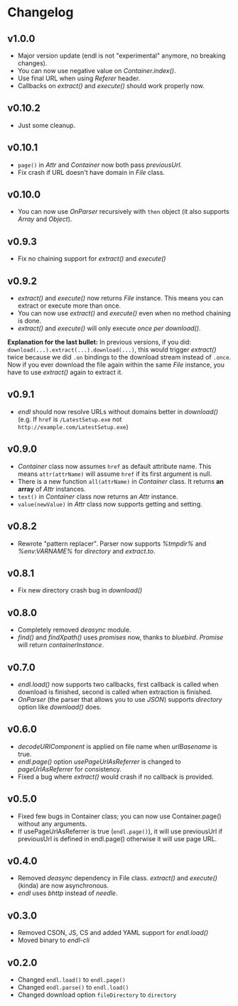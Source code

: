 # Changelog

## v1.0.0

* Major version update (endl is not "experimental" anymore, no breaking changes).
* You can now use negative value on *Container.index()*.
* Use final URL when using *Referer* header.
* Callbacks on *extract()* and *execute()* should work properly now.

## v0.10.2

* Just some cleanup.

## v0.10.1

* `page()` in *Attr* and *Container* now both pass *previousUrl*.
* Fix crash if URL doesn't have domain in *File* class.

## v0.10.0

* You can now use *OnParser* recursively with `then` object (it also supports *Array* and *Object*).

## v0.9.3

* Fix no chaining support for *extract()* and *execute()*

## v0.9.2

* *extract()* and *execute()* now returns *File* instance. This means you can extract or execute more than once.
* You can now use *extract()* and *execute()* even when no method chaining is done.
* *extract()* and *execute()* will only execute *once per download()*.

**Explanation for the last bullet:** In previous versions, if you did: `download(...).extract(...).download(...)`, this would trigger *extract()* twice because we did `.on` bindings to the download stream instead of `.once`. Now if you ever download the file again within the same *File* instance, you have to use *extract()* again to extract it.

## v0.9.1

* *endl* should now resolve URLs without domains better in *download()* (e.g. If `href` is `/LatestSetup.exe` not `http://example.com/LatestSetup.exe`)

## v0.9.0

* *Container* class now assumes `href` as default attribute name. This means `attr(attrName)` will assume `href` if its first argument is null.
* There is a new function `all(attrName)` in *Container* class. It returns **an array** of *Attr* instances.
* `text()` in *Container* class now returns an *Attr* instance.
* `value(newValue)` in *Attr* class now supports getting and setting.

## v0.8.2

* Rewrote "pattern replacer". Parser now supports *%tmpdir%* and *%env:VARNAME%* for *directory* and *extract.to*.

## v0.8.1

* Fix new directory crash bug in *download()*

## v0.8.0

* Completely removed *deasync* module.
* *find()* and *findXpath()* uses *promises* now, thanks to *bluebird*. *Promise* will return *containerInstance*.

## v0.7.0

* *endl.load()* now supports two callbacks, first callback is called when download is finished, second is called when extraction is finished.
* *OnParser* (the parser that allows you to use *JSON*) supports *directory* option like *download()* does.

## v0.6.0

* *decodeURIComponent* is applied on file name when *urlBasename* is true.
* *endl.page()* option *usePageUrlAsReferrer* is changed to *pageUrlAsReferrer* for consistency.
* Fixed a bug where *extract()* would crash if no callback is provided.

## v0.5.0

* Fixed few bugs in Container class; you can now use Container.page() without any arguments.
* If usePageUrlAsReferrer is true (`endl.page()`), it will use previousUrl if previousUrl is defined in endl.page() otherwise it will use page URL.

## v0.4.0

* Removed *deasync* dependency in File class. *extract()* and *execute()* (kinda) are now asynchronous.
* *endl* uses *bhttp* instead of *needle*.

## v0.3.0

* Removed CSON, JS, CS and added YAML support for *endl.load()*
* Moved binary to *endl-cli*

## v0.2.0

* Changed `endl.load()` to `endl.page()`
* Changed `endl.parse()` to `endl.load()`
* Changed download option `fileDirectory` to `directory`
